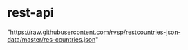 # rest-api
"https://raw.githubusercontent.com/rvsp/restcountries-json-data/master/res-countries.json"
